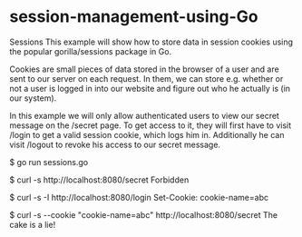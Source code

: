 # session-management-using-Go
Sessions
This example will show how to store data in session cookies using the popular gorilla/sessions package in Go.

Cookies are small pieces of data stored in the browser of a user and are sent to our server on each request. In them, we can store e.g. whether or not a user is logged in into our website and figure out who he actually is (in our system).

In this example we will only allow authenticated users to view our secret message on the /secret page. To get access to it, they will first have to visit /login to get a valid session cookie, which logs him in. Additionally he can visit /logout to revoke his access to our secret message.

$ go run sessions.go

$ curl -s http://localhost:8080/secret
Forbidden

$ curl -s -I http://localhost:8080/login
Set-Cookie: cookie-name=abc

$ curl -s --cookie "cookie-name=abc" http://localhost:8080/secret
The cake is a lie!
